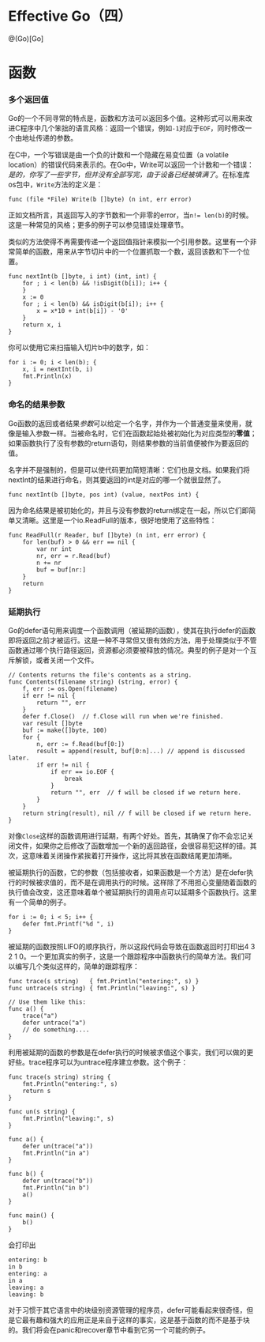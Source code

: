 # Effective Go（四）
@(Go)[Go]

# 函数

### 多个返回值

Go的一个不同寻常的特点是，函数和方法可以返回多个值。这种形式可以用来改进C程序中几个笨拙的语言风格：返回一个错误，例如`-1`对应于`EOF`，同时修改一个由地址传递的参数。

在C中，一个写错误是由一个负的计数和一个隐藏在易变位置（a volatile location）的错误代码来表示的。在Go中，Write可以返回一个计数和一个错误：*是的，你写了一些字节，但并没有全部写完，由于设备已经被填满了*。在标准库os包中，`Write`方法的定义是：

    func (file *File) Write(b []byte) (n int, err error)
    
正如文档所言，其返回写入的字节数和一个非零的error，当`n!= len(b)`的时候。这是一种常见的风格；更多的例子可以参见错误处理章节。

类似的方法使得不再需要传递一个返回值指针来模拟一个引用参数。这里有一个非常简单的函数，用来从字节切片中的一个位置抓取一个数，返回该数和下一个位置。

    func nextInt(b []byte, i int) (int, int) {
        for ; i < len(b) && !isDigit(b[i]); i++ {
        }
        x := 0
        for ; i < len(b) && isDigit(b[i]); i++ {
            x = x*10 + int(b[i]) - '0'
        }
        return x, i
    }
    
你可以使用它来扫描输入切片b中的数字，如：

    for i := 0; i < len(b); {
        x, i = nextInt(b, i)
        fmt.Println(x)
    }

### 命名的结果参数

Go函数的返回或者结果*参数*可以给定一个名字，并作为一个普通变量来使用，就像是输入参数一样。当被命名时，它们在函数起始处被初始化为对应类型的**零值**；如果函数执行了没有参数的return语句，则结果参数的当前值便被作为要返回的值。

名字并不是强制的，但是可以使代码更加简短清晰：它们也是文档。如果我们将nextInt的结果进行命名，则其要返回的int是对应的哪一个就很显然了。

    func nextInt(b []byte, pos int) (value, nextPos int) {
    
因为命名结果是被初始化的，并且与没有参数的return绑定在一起，所以它们即简单又清晰。这里是一个io.ReadFull的版本，很好地使用了这些特性：

    func ReadFull(r Reader, buf []byte) (n int, err error) {
        for len(buf) > 0 && err == nil {
            var nr int
            nr, err = r.Read(buf)
            n += nr
            buf = buf[nr:]
        }
        return
    }

### 延期执行

Go的defer语句用来调度一个函数调用（被延期的函数），使其在执行defer的函数即将返回之前才被运行。这是一种不寻常但又很有效的方法，用于处理类似于不管函数通过哪个执行路径返回，资源都必须要被释放的情况。典型的例子是对一个互斥解锁，或者关闭一个文件。

    // Contents returns the file's contents as a string.
    func Contents(filename string) (string, error) {
        f, err := os.Open(filename)
        if err != nil {
            return "", err
        }
        defer f.Close()  // f.Close will run when we're finished.
        var result []byte
        buf := make([]byte, 100)
        for {
            n, err := f.Read(buf[0:])
            result = append(result, buf[0:n]...) // append is discussed later.
            if err != nil {
                if err == io.EOF {
                    break
                }
                return "", err  // f will be closed if we return here.
            }
        }
        return string(result), nil // f will be closed if we return here.
    }
    
对像`Close`这样的函数调用进行延期，有两个好处。首先，其确保了你不会忘记关闭文件，如果你之后修改了函数增加一个新的返回路径，会很容易犯这样的错。其次，这意味着关闭操作紧挨着打开操作，这比将其放在函数结尾更加清晰。

被延期执行的函数，它的参数（包括接收者，如果函数是一个方法）是在defer执行的时候被求值的，而不是在调用执行的时候。这样除了不用担心变量随着函数的执行值会改变，这还意味着单个被延期执行的调用点可以延期多个函数执行。这里有一个简单的例子。

    for i := 0; i < 5; i++ {
        defer fmt.Printf("%d ", i)
    }
    
被延期的函数按照LIFO的顺序执行，所以这段代码会导致在函数返回时打印出4 3 2 1 0。一个更加真实的例子，这是一个跟踪程序中函数执行的简单方法。我们可以编写几个类似这样的，简单的跟踪程序：

    func trace(s string)   { fmt.Println("entering:", s) }
    func untrace(s string) { fmt.Println("leaving:", s) }

    // Use them like this:
    func a() {
        trace("a")
        defer untrace("a")
        // do something....
    }
    
利用被延期的函数的参数是在defer执行的时候被求值这个事实，我们可以做的更好些。trace程序可以为untrace程序建立参数。这个例子：

    func trace(s string) string {
        fmt.Println("entering:", s)
        return s
    }

    func un(s string) {
        fmt.Println("leaving:", s)
    }

    func a() {
        defer un(trace("a"))
        fmt.Println("in a")
    }

    func b() {
        defer un(trace("b"))
        fmt.Println("in b")
        a()
    }

    func main() {
        b()
    }
    
会打印出

    entering: b
    in b
    entering: a
    in a
    leaving: a
    leaving: b
    
对于习惯于其它语言中的块级别资源管理的程序员，defer可能看起来很奇怪，但是它最有趣和强大的应用正是来自于这样的事实，这是基于函数的而不是基于块的。我们将会在panic和recover章节中看到它另一个可能的例子。
